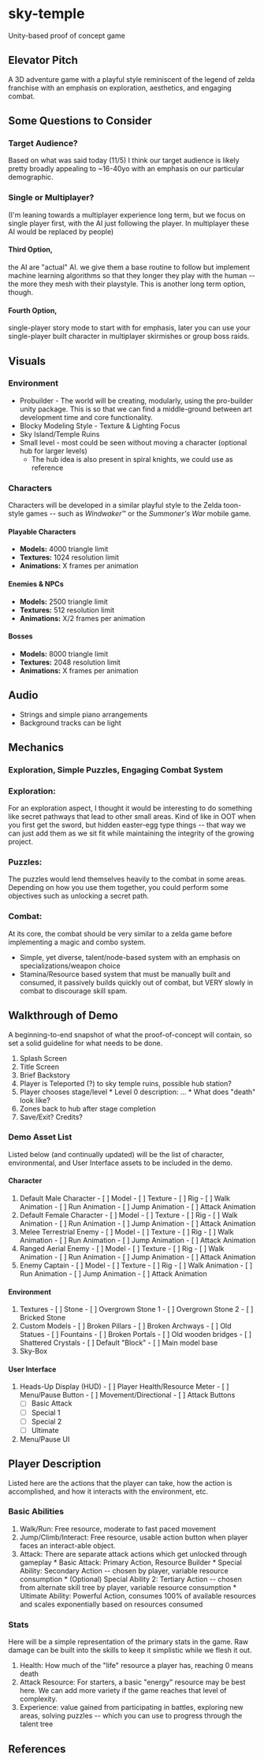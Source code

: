 # sky-temple
Unity-based proof of concept game

## Elevator Pitch
A 3D adventure game with a playful style reminiscent of the legend of zelda franchise with an emphasis on exploration, aesthetics, and engaging combat.

## Some Questions to Consider
### Target Audience?
Based on what was said today (11/5) I think our target audience is likely pretty broadly appealing to ~16-40yo with an emphasis on our particular demographic.
### Single or Multiplayer?
(I'm leaning towards a multiplayer experience long term, but we focus on single player first, with the AI just following the player. In multiplayer these AI would be replaced by people)
#### Third Option,
the AI are "actual" AI. we give them a base routine to follow but implement machine learning algorithms so that they longer they play with the human -- the more they mesh with their playstyle. This is another long term option, though.
#### Fourth Option,
single-player story mode to start with for emphasis, later you can use your single-player built character in multiplayer skirmishes or group boss raids.

## Visuals
### Environment
  * Probuilder - The world will be creating, modularly, using the pro-builder unity package. This is so that we can find a middle-ground between art development time and core functionality.
  * Blocky Modeling Style - Texture & Lighting Focus
  * Sky Island/Temple Ruins
  * Small level - most could be seen without moving a character (optional hub for larger levels)
    * The hub idea is also present in spiral knights, we could use as reference

### Characters
Characters will be developed in a similar playful style to the Zelda toon-style games -- such as *Windwaker*&trade; or the *Summoner's War* mobile game.

#### Playable Characters
  * **Models:** 4000 triangle limit
  * **Textures:** 1024 resolution limit
  * **Animations:** X frames per animation

#### Enemies &amp; NPCs
  * **Models:** 2500 triangle limit
  * **Textures:** 512 resolution limit
  * **Animations:** X/2 frames per animation

#### Bosses
  * **Models:** 8000 triangle limit
  * **Textures:** 2048 resolution limit
  * **Animations:** X frames per animation

## Audio
  * Strings and simple piano arrangements
  * Background tracks can be light

## Mechanics
### Exploration, Simple Puzzles, Engaging Combat System
### Exploration:
For an exploration aspect, I thought it would be interesting to do something like secret pathways that lead to other small areas. Kind of like in OOT when you first get the sword, but hidden easter-egg type things -- that way we can just add them as we sit fit while maintaining the integrity of the growing project.
### Puzzles:
The puzzles would lend themselves heavily to the combat in some areas. Depending on how you use them together, you could perform some objectives such as unlocking a secret path.
### Combat:
At its core, the combat should be very similar to a zelda game before implementing a magic and combo system.
  * Simple, yet diverse, talent/node-based system with an emphasis on specializations/weapon choice
  * Stamina/Resource based system that must be manually built and consumed, it passively builds quickly out of combat, but VERY slowly in combat to discourage skill spam.

## Walkthrough of Demo
A beginning-to-end snapshot of what the proof-of-concept will contain, so set a solid guideline for what needs to be done.
  1. Splash Screen
  2. Title Screen
  3. Brief Backstory
  4. Player is Teleported (?) to sky temple ruins, possible hub station?
  5. Player chooses stage/level
    * Level 0 description: ...
    * What does "death" look like?
  6. Zones back to hub after stage completion
  7. Save/Exit? Credits?

### Demo Asset List
Listed below (and continually updated) will be the list of character, environmental, and User Interface assets to be included in the demo.
#### Character
  1. Default Male Character
    - [ ] Model
    - [ ] Texture
    - [ ] Rig
    - [ ] Walk Animation
    - [ ] Run Animation
    - [ ] Jump Animation
    - [ ] Attack Animation
  2. Default Female Character
    - [ ] Model
    - [ ] Texture
    - [ ] Rig
    - [ ] Walk Animation
    - [ ] Run Animation
    - [ ] Jump Animation
    - [ ] Attack Animation
  3. Melee Terrestrial Enemy
    - [ ] Model
    - [ ] Texture
    - [ ] Rig
    - [ ] Walk Animation
    - [ ] Run Animation
    - [ ] Jump Animation
    - [ ] Attack Animation
  4. Ranged Aerial Enemy
    - [ ] Model
    - [ ] Texture
    - [ ] Rig
    - [ ] Walk Animation
    - [ ] Run Animation
    - [ ] Jump Animation
    - [ ] Attack Animation
  5. Enemy Captain
    - [ ] Model
    - [ ] Texture
    - [ ] Rig
    - [ ] Walk Animation
    - [ ] Run Animation
    - [ ] Jump Animation
    - [ ] Attack Animation
#### Environment
  1. Textures
    - [ ] Stone
    - [ ] Overgrown Stone 1
    - [ ] Overgrown Stone 2
    - [ ] Bricked Stone
  2. Custom Models
    - [ ] Broken Pillars
    - [ ] Broken Archways
    - [ ] Old Statues
    - [ ] Fountains
    - [ ] Broken Portals
    - [ ] Old wooden bridges
    - [ ] Shattered Crystals
    - [ ] Default "Block"
    - [ ] Main model base
  3. Sky-Box
#### User Interface
  1. Heads-Up Display (HUD)
    - [ ] Player Health/Resource Meter
    - [ ] Menu/Pause Button
    - [ ] Movement/Directional
    - [ ] Attack Buttons
      - [ ] Basic Attack
      - [ ] Special 1
      - [ ] Special 2
      - [ ] Ultimate
  2. Menu/Pause UI

## Player Description
Listed here are the actions that the player can take, how the action is accomplished, and how it interacts with the environment, etc.
### Basic Abilities
  1. Walk/Run: Free resource, moderate to fast paced movement
  2. Jump/Climb/Interact: Free resource, usable action button when player faces an interact-able object.
  3. Attack: There are separate attack actions which get unlocked through gameplay
    * Basic Attack: Primary Action, Resource Builder
    * Special Ability: Secondary Action -- chosen by player, variable resource consumption
    * (Optional) Special Ability 2: Tertiary Action -- chosen from alternate skill tree by player, variable resource consumption
    * Ultimate Ability: Powerful Action, consumes 100% of available resources and scales exponentially based on resources consumed
### Stats
Here will be a simple representation of the primary stats in the game. Raw damage can be built into the skills to keep it simplistic while we flesh it out.
  1. Health: How much of the "life" resource a player has, reaching 0 means death
  2. Attack Resource: For starters, a basic "energy" resource may be best here. We can add more variety if the game reaches that level of complexity.
  3. Experience: value gained from participating in battles, exploring new areas, solving puzzles -- which you can use to progress through the talent tree
## References
